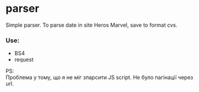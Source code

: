 # parser

Simple parser. To parse date in site Heros Marvel, save to format cvs.  

### Use:
* BS4
* request

PS:           
Проблема у тому, що я не міг зпарсити JS script. 
Не було пагінації через url. 
